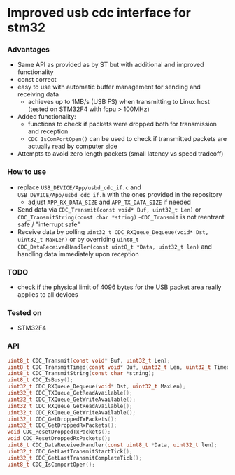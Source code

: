 # Improved usb cdc interface for stm32

### Advantages
- Same API as provided as by ST but with additional and improved functionality
- const correct
- easy to use with automatic buffer management for sending and receiving data
  - achieves up to 1MB/s (USB FS) when transmitting to Linux host (tested on STM32F4 with fcpu > 100MHz)
- Added functionality: 
  - functions to check if packets were dropped both for transmission and reception
  - `CDC_IsComPortOpen()` can be used to check if transmitted packets are actually read by computer side
- Attempts to avoid zero length packets (small latency vs speed tradeoff)

### How to use
- replace `USB_DEVICE/App/usbd_cdc_if.c` and `USB_DEVICE/App/usbd_cdc_if.h` with the ones provided in the repository
  - adjust  `APP_RX_DATA_SIZE` and `APP_TX_DATA_SIZE` if needed
- Send data via `CDC_Transmit(const void* Buf, uint32_t Len)` or `CDC_TransmitString(const char *string)`
   -`CDC_Transmit` is not reentrant safe / "interrupt safe"
- Receive data by polling `uint32_t CDC_RXQueue_Dequeue(void* Dst, uint32_t MaxLen)` or by overriding `uint8_t CDC_DataReceivedHandler(const uint8_t *Data, uint32_t len)` and handling data immediately upon reception


### TODO
- check if the physical limit of 4096 bytes for the USB packet area really applies to all devices

### Tested on
- STM32F4


### API
```c
uint8_t CDC_Transmit(const void* Buf, uint32_t Len);
uint8_t CDC_TransmitTimed(const void* Buf, uint32_t Len, uint32_t TimeoutMs);
uint8_t CDC_TransmitString(const char *string);
uint8_t CDC_IsBusy();
uint32_t CDC_RXQueue_Dequeue(void* Dst, uint32_t MaxLen);
uint32_t CDC_TXQueue_GetReadAvailable();
uint32_t CDC_TXQueue_GetWriteAvailable();
uint32_t CDC_RXQueue_GetReadAvailable();
uint32_t CDC_RXQueue_GetWriteAvailable();
uint32_t CDC_GetDroppedTxPackets();
uint32_t CDC_GetDroppedRxPackets();
void CDC_ResetDroppedTxPackets();
void CDC_ResetDroppedRxPackets();
uint8_t CDC_DataReceivedHandler(const uint8_t *Data, uint32_t len);
uint32_t CDC_GetLastTransmitStartTick();
uint32_t CDC_GetLastTransmitCompleteTick();
uint8_t CDC_IsComportOpen();
```
